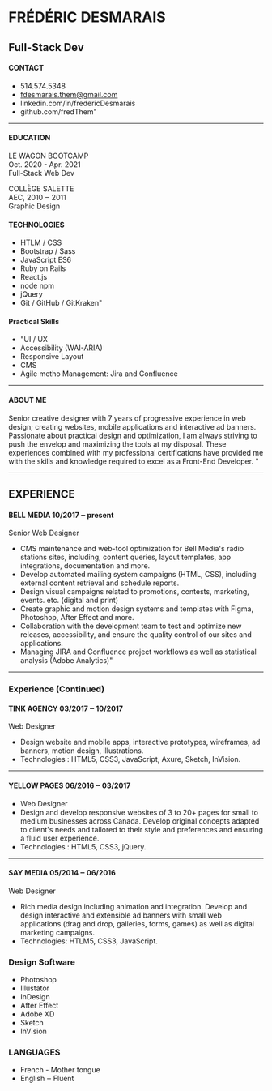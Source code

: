 # FRÉDÉRIC DESMARAIS
## Full-Stack Dev
#### CONTACT
  - 514.574.5348
  - fdesmarais.them@gmail.com
  - linkedin.com/in/fredericDesmarais
  - github.com/fredThem"

---
#### EDUCATION
LE WAGON BOOTCAMP  
Oct. 2020 - Apr. 2021  
Full-Stack Web Dev
   
COLLÈGE SALETTE  
AEC, 2010 ‒ 2011  
Graphic Design

#### TECHNOLOGIES
- HTLM / CSS
- Bootstrap / Sass
- JavaScript ES6
- Ruby on Rails
- React.js
- node npm
- jQuery
- Git / GitHub / GitKraken"
#### Practical Skills
- "UI / UX
- Accessibility (WAI-ARIA)
- Responsive Layout
- CMS
- Agile metho Management: Jira and Confluence

---
#### ABOUT ME

Senior creative designer with 7 years of progressive experience in web design; creating websites, mobile applications and interactive ad banners. Passionate about practical design and optimization, I am always striving to push the envelop and maximizing the tools at my disposal. These experiences combined with my professional certifications have provided me with the skills and knowledge required to excel as a Front-End Developer. "


---
## EXPERIENCE

#### BELL MEDIA 10/2017 ‒ present
Senior Web Designer

  - CMS maintenance and web-tool optimization for Bell Media's radio stations sites, including, content queries, layout templates, app integrations, documentation and more.
  - Develop automated mailing system campaigns (HTML, CSS), including external content retrieval and schedule reports.
  - Design visual campaigns related to promotions, contests, marketing, events. etc. (digital and print)
  - Create graphic and motion design systems and templates with Figma, Photoshop, After Effect and more.
  - Collaboration with the development team to test and optimize new releases, accessibility, and ensure the quality control of our sites and applications. 
  - Managing JIRA and Confluence project workflows as well as statistical analysis (Adobe Analytics)"
---
### Experience (Continued)

#### TINK AGENCY 03/2017 ‒ 10/2017
Web Designer
- Design website and mobile apps, interactive prototypes, wireframes, ad banners, motion design, illustrations.
- Technologies : HTML5, CSS3, JavaScript, Axure, Sketch, InVision.  

---
#### YELLOW PAGES 06/2016 ‒ 03/2017
- Web Designer
- Design and develop responsive websites of 3 to 20+ pages for small to medium businesses across Canada. Develop original concepts adapted to client's needs and tailored to their style and preferences and ensuring a fluid user experience.
- Technologies : HTML5, CSS3, jQuery.

---
#### SAY MEDIA 05/2014 ‒ 06/2016
Web Designer
- Rich media design including animation and integration. Develop and design interactive and extensible ad banners with small web applications (drag and drop, galleries, forms, games) as well as digital marketing campaigns.
- Technologies: HTLM5, CSS3, JavaScript.

### Design Software
- Photoshop
- Illustator
- InDesign
- After Effect
- Adobe XD
- Sketch
- InVision


### LANGUAGES
- French - Mother tongue
- English ‒ Fluent


<!-- TODO #1 french version  -->
<!-- TODO #2 code portfolio -->
<!-- TODO #3 HTML CV -->
<!-- TODO #4 Update Linkedin -->
<!-- TODO network > dialogue -->